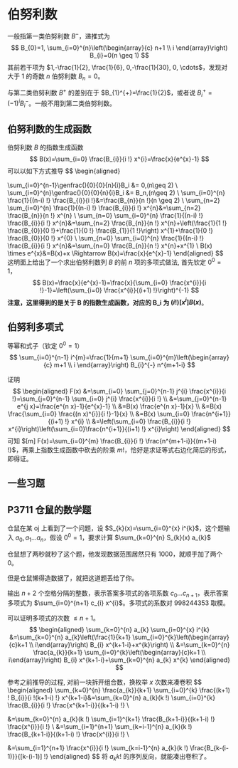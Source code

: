 # 伯努利数

一般指第一类伯努利数 $B^-$，递推式为
$$
B_{0}=1, \sum_{i=0}^{n}\left(\begin{array}{c}
n+1 \\
i
\end{array}\right) B_{i}=0(n \geq 1)
$$
其前若干项为 $1,-\frac{1}{2}, \frac{1}{6}, 0,-\frac{1}{30}, 0, \cdots$，发现对大于 1 的奇数 $n$ 伯努利数 $B_{n}=0$​。

 与第二类伯努利数 $B^{+}$ 的差别在于 $B_{1}^{+}=\frac{1}{2}$，或者说 $B_{i}^{+}=(-1)^{i} B_{i}^{-}$。一般不用到第二类伯努利数。

## 伯努利数的生成函数

伯努利数 $B$ 的指数生成函数
$$
B(x)=\sum_{i=0} \frac{B_{i}}{i !} x^{i}=\frac{x}{e^{x}-1}
$$
可以以如下方式推导
$$
\begin{aligned}

\sum_{i=0}^{n-1}\genfrac(){0}{0}{n}{i}B_i &= 0,(n\geq 2)
\\
\sum_{i=0}^{n}\genfrac(){0}{0}{n}{i}B_i &= B_n,(n\geq 2)
\\
\sum_{i=0}^{n} \frac{1}{(n-i) !} \frac{B_{i}}{i !}&=\frac{B_{n}}{n !}(n \geq 2)
\\
\sum_{n=2} \sum_{i=0}^{n} \frac{1}{(n-i) !} \frac{B_{i}}{i !} x^{n}&=\sum_{n=2} \frac{B_{n}}{n !} x^{n}
\\
\sum_{n=0} \sum_{i=0}^{n} \frac{1}{(n-i) !} \frac{B_{i}}{i !} x^{n}&=\sum_{n=2} \frac{B_{n}}{n !} x^{n}+\left(\frac{1}{1 !} \frac{B_{0}}{0 !}+\frac{1}{0 !} \frac{B_{1}}{1 !}\right) x^{1}+\frac{1}{0 !} \frac{B_{0}}{0 !} x^{0}
\\
\sum_{n=0} \sum_{i=0}^{n} \frac{1}{(n-i) !} \frac{B_{i}}{i !} x^{n}&=\sum_{n=0} \frac{B_{n}}{n !} x^{n}+x^{1}
\\
B(x) \times e^{x}&=B(x)+x \Rightarrow B(x)=\frac{x}{e^{x}-1}
\end{aligned}
$$
这明面上给出了一个求出伯努利数列 $B$ 的前 $n$ 项的多项式做法, 首先钦定 $0^{0}=1$，
$$
B(x)=\frac{x}{e^{x}-1}=\frac{x}{\sum_{i=0} \frac{x^{i}}{i !}-1}=\left(\sum_{i=0} \frac{x^{i}}{(i+1) !}\right)^{-1}
$$
**注意，这里得到的是关于 B 的指数生成函数，对应的 B_i 为 $(i!)[x^i]B(x)$​**。

## 伯努利多项式

等幂和式子（钦定 $0^0 = 1$​）
$$
\sum_{i=0}^{n-1} i^{m}=\frac{1}{m+1} \sum_{i=0}^{m}\left(\begin{array}{c}
m+1 \\
i
\end{array}\right) B_{i}^{-} n^{m+1-i}
$$

证明
$$
\begin{aligned}
F(x) &=\sum_{i=0} \sum_{j=0}^{n-1} j^{i} \frac{x^{i}}{i !}=\sum_{j=0}^{n-1} \sum_{i=0} j^{i} \frac{x^{i}}{i !} \\
&=\sum_{j=0}^{n-1} e^{j x}=\frac{e^{n x}-1}{e^{x}-1} \\
&=B(x) \frac{e^{n x}-1}{x} \\
&=B(x) \frac{\sum_{i=0} \frac{(n x)^{i}}{i !}-1}{x} \\
&=B(x) \sum_{i=0} \frac{n^{i+1}}{(i+1) !} x^{i} \\
&=\left(\sum_{i=0} \frac{B_{i}}{i !} x^{i}\right)\left(\sum_{i=0}\frac{n^{i+1}}{(i+1) !} x^{i}\right)
\end{aligned}
$$
可知 $[m] F(x)=\sum_{i=0}^{m} \frac{B_{i}}{i !} \frac{n^{m+1-i}}{(m+1-i) !}$，再乘上指数生成函数中砍去的阶乘 $m !$，恰好是求证等式右边化简后的形式，即得证。

## 一些习题

## P3711 仓鼠的数学题

仓鼠在某 oj 上看到了一个问题，设 $S_{k}(x)=\sum_{i=0}^{x} i^{k}$​，这个题输入 $a_{0}, a_{1} \ldots a_{n}$​，假设 $0^{0}=1$​，要求计算 $\sum_{k=0}^{n} S_{k}(x) a_{k}$​

仓鼠想了两秒就秒了这个题，他发现数据范围居然只有 1000，就顺手加了两个 0。

但是仓鼠懒得造数据了，就把这道题丢给了你。

输出 $n+2$ 个空格分隔的整数，表示答案多项式的各项系数 $c_{0} \ldots c_{n+1}$，表示答案多项式为 $\sum_{i=0}^{n+1} c_{i} x^{i}$。多项式的系数对 998244353 取模。

可以证明多项式的次数 $\leq n+1$​。
$$
\begin{aligned} \sum_{k=0}^{n} a_{k} \sum_{i=0}^{x} i^{k} &=\sum_{k=0}^{n} a_{k}\left(\frac{1}{k+1} \sum_{i=0}^{k}\left(\begin{array}{c}k+1 \\ i\end{array}\right) B_{i} x^{k+1-i}+x^{k}\right) \\ &=\sum_{k=0}^{n} \frac{a_{k}}{k+1} \sum_{i=0}^{k}\left(\begin{array}{c}k+1 \\ i\end{array}\right) B_{i} x^{k+1-i}+\sum_{k=0}^{n} a_{k} x^{k} \end{aligned}
$$

参考之前推导的过程, 对前一块拆开组合数，换枚举 $x$​ 次数来凑卷积
$$
\begin{aligned}
\sum_{k=0}^{n} \frac{a_{k}}{k+1} \sum_{i=0}^{k} \frac{(k+1) ! B_{i}}{i !(k+1-i) !} x^{k+1-i}&=\sum_{k=0}^{n} a_{k}(k !) \sum_{i=0}^{k} \frac{B_{i}}{i !} \frac{x^{k+1-i}}{(k+1-i) !} 
\\

&=\sum_{k=0}^{n} a_{k}(k !) \sum_{i=1}^{k+1} \frac{B_{k+1-i}}{(k+1-i) !} \frac{x^{i}}{i !}
\\
&=\sum_{i=1}^{n+1} \sum_{k=i-1}^{n} a_{k}(k !) \frac{B_{k+1-i}}{(k+1-i) !} \frac{x^{i}}{i !} \\

&=\sum_{i=1}^{n+1} \frac{x^{i}}{i !} \sum_{k=i-1}^{n} a_{k}(k !) \frac{B_{k-(i-1)}}{[k-(i-1)] !}
\end{aligned}
$$
将 $a_kk!$ 的序列反向，就能凑出卷积了。

